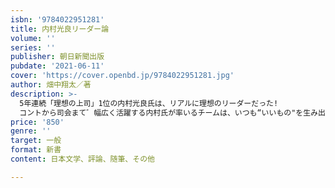```yaml
---
isbn: '9784022951281'
title: 内村光良リーダー論
volume: ''
series: ''
publisher: 朝日新聞出版
pubdate: '2021-06-11'
cover: 'https://cover.openbd.jp/9784022951281.jpg'
author: 畑中翔太／著
description: >-
  5年連続「理想の上司」1位の内村光良氏は、リアルに理想のリーダーだった!
  コントから司会まて゛幅広く活躍する内村氏が率いるチームは、いつも“いいもの"を生み出すと評判が高く、業界内での信頼はとても厚い。その理由の一つは、チームを構成するメンバーたちのモチベーションを高め自発的に動かす力。自らも仕事でリーダーの役割を担う著者は、内村と仕事をともにする中で、そのリーダーとしての「背中」に魅せられた一人。芸人や俳優・女優、テレヒ゛関係者、放送作家、スタイリスト、著書の編集者ら内村氏と深くかかわりのある24人の証言をもとに、そのリーダーシップの秘密に迫る。いつだって、誰よりも「汗』をかく。チームに「安心のある自由」を作る。自らに「ドS」で「ドM」、先頭だけでなく、最後尾にも真横にも立つ。真っ先にイルカの心配をする――。著者が内村氏に見出したリーダーの極意は、内村氏だから成立しているわけではない。内村氏が特別なのは、それを無意識に楽しんでやっているということだけだ。
price: '850'
genre: ''
target: 一般
format: 新書
content: 日本文学、評論、随筆、その他

---
```

